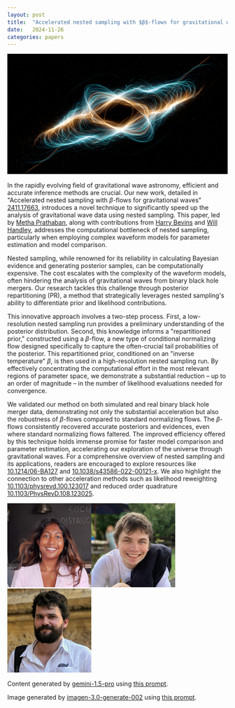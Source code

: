 ```yaml
---
layout: post
title:  "Accelerated nested sampling with $β$-flows for gravitational waves"
date:   2024-11-26
categories: papers
---
```

![AI generated image](/assets/images/posts/2024-11-26-2411.17663.png)

<!-- BEGINNING OF GENERATED POST -->
In the rapidly evolving field of gravitational wave astronomy, efficient and accurate inference methods are crucial.  Our new work, detailed in "Accelerated nested sampling with $β$-flows for gravitational waves" [2411.17663](https://arxiv.org/abs/2411.17663), introduces a novel technique to significantly speed up the analysis of gravitational wave data using nested sampling. This paper, led by [Metha Prathaban](https://www.hardingscholars.fund.cam.ac.uk/metha-prathaban-2022-cohort), along with contributions from [Harry Bevins](https://htjb.github.io/) and [Will Handley](https://willhandley.co.uk), addresses the computational bottleneck of nested sampling, particularly when employing complex waveform models for parameter estimation and model comparison.

Nested sampling, while renowned for its reliability in calculating Bayesian evidence and generating posterior samples, can be computationally expensive.  The cost escalates with the complexity of the waveform models, often hindering the analysis of gravitational waves from binary black hole mergers.  Our research tackles this challenge through posterior repartitioning (PR), a method that strategically leverages nested sampling's ability to differentiate prior and likelihood contributions.

This innovative approach involves a two-step process. First, a low-resolution nested sampling run provides a preliminary understanding of the posterior distribution.  Second, this knowledge informs a "repartitioned prior," constructed using a *β*-flow, a new type of conditional normalizing flow designed specifically to capture the often-crucial tail probabilities of the posterior. This repartitioned prior, conditioned on an "inverse temperature" *β*, is then used in a high-resolution nested sampling run.  By effectively concentrating the computational effort in the most relevant regions of parameter space, we demonstrate a substantial reduction – up to an order of magnitude – in the number of likelihood evaluations needed for convergence.

We validated our method on both simulated and real binary black hole merger data, demonstrating not only the substantial acceleration but also the robustness of *β*-flows compared to standard normalizing flows.  The *β*-flows consistently recovered accurate posteriors and evidences, even where standard normalizing flows faltered.  The improved efficiency offered by this technique holds immense promise for faster model comparison and parameter estimation, accelerating our exploration of the universe through gravitational waves.  For a comprehensive overview of nested sampling and its applications, readers are encouraged to explore resources like [10.1214/06-BA127](https://doi.org/10.1214/06-BA127) and [10.1038/s43586-022-00121-x](https://doi.org/10.1038/s43586-022-00121-x). We also highlight the connection to other acceleration methods such as likelihood reweighting [10.1103/physrevd.100.123017](https://doi.org/10.1103/physrevd.100.123017) and reduced order quadrature [10.1103/PhysRevD.108.123025](https://doi.org/10.1103/PhysRevD.108.123025).

<!-- END OF GENERATED POST -->

<img src="/assets/group/images/metha_prathaban.jpg" alt="Metha Prathaban" style="width: auto; height: 20vw;"><img src="/assets/group/images/harry_bevins.jpg" alt="Harry Bevins" style="width: auto; height: 20vw;"><img src="/assets/group/images/will_handley.jpg" alt="Will Handley" style="width: auto; height: 20vw;">

Content generated by [gemini-1.5-pro](https://deepmind.google/technologies/gemini/) using [this prompt](/prompts/content/2024-11-26-2411.17663.txt).

Image generated by [imagen-3.0-generate-002](https://deepmind.google/technologies/gemini/) using [this prompt](/prompts/images/2024-11-26-2411.17663.txt).
